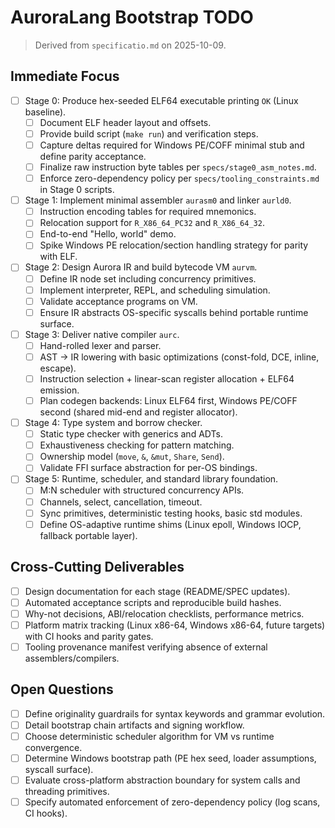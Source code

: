 # AuroraLang Bootstrap TODO

> Derived from `specificatio.md` on 2025-10-09.

## Immediate Focus
- [ ] Stage 0: Produce hex-seeded ELF64 executable printing `OK` (Linux baseline).
  - [ ] Document ELF header layout and offsets.
  - [ ] Provide build script (`make run`) and verification steps.
  - [ ] Capture deltas required for Windows PE/COFF minimal stub and define parity acceptance.
  - [ ] Finalize raw instruction byte tables per `specs/stage0_asm_notes.md`.
  - [ ] Enforce zero-dependency policy per `specs/tooling_constraints.md` in Stage 0 scripts.
- [ ] Stage 1: Implement minimal assembler `aurasm0` and linker `aurld0`.
  - [ ] Instruction encoding tables for required mnemonics.
  - [ ] Relocation support for `R_X86_64_PC32` and `R_X86_64_32`.
  - [ ] End-to-end "Hello, world" demo.
  - [ ] Spike Windows PE relocation/section handling strategy for parity with ELF.
- [ ] Stage 2: Design Aurora IR and build bytecode VM `aurvm`.
  - [ ] Define IR node set including concurrency primitives.
  - [ ] Implement interpreter, REPL, and scheduling simulation.
  - [ ] Validate acceptance programs on VM.
  - [ ] Ensure IR abstracts OS-specific syscalls behind portable runtime surface.
- [ ] Stage 3: Deliver native compiler `aurc`.
  - [ ] Hand-rolled lexer and parser.
  - [ ] AST → IR lowering with basic optimizations (const-fold, DCE, inline, escape).
  - [ ] Instruction selection + linear-scan register allocation + ELF64 emission.
  - [ ] Plan codegen backends: Linux ELF64 first, Windows PE/COFF second (shared mid-end and register allocator).
- [ ] Stage 4: Type system and borrow checker.
  - [ ] Static type checker with generics and ADTs.
  - [ ] Exhaustiveness checking for pattern matching.
  - [ ] Ownership model (`move`, `&`, `&mut`, `Share`, `Send`).
  - [ ] Validate FFI surface abstraction for per-OS bindings.
- [ ] Stage 5: Runtime, scheduler, and standard library foundation.
  - [ ] M:N scheduler with structured concurrency APIs.
  - [ ] Channels, select, cancellation, timeout.
  - [ ] Sync primitives, deterministic testing hooks, basic std modules.
  - [ ] Define OS-adaptive runtime shims (Linux epoll, Windows IOCP, fallback portable layer).

## Cross-Cutting Deliverables
- [ ] Design documentation for each stage (README/SPEC updates).
- [ ] Automated acceptance scripts and reproducible build hashes.
- [ ] Why-not decisions, ABI/relocation checklists, performance metrics.
- [ ] Platform matrix tracking (Linux x86-64, Windows x86-64, future targets) with CI hooks and parity gates.
- [ ] Tooling provenance manifest verifying absence of external assemblers/compilers.

## Open Questions
- [ ] Define originality guardrails for syntax keywords and grammar evolution.
- [ ] Detail bootstrap chain artifacts and signing workflow.
- [ ] Choose deterministic scheduler algorithm for VM vs runtime convergence.
- [ ] Determine Windows bootstrap path (PE hex seed, loader assumptions, syscall surface).
- [ ] Evaluate cross-platform abstraction boundary for system calls and threading primitives.
- [ ] Specify automated enforcement of zero-dependency policy (log scans, CI hooks).
